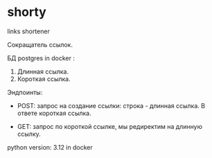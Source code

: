 # shorty
links shortener

Сокращатель ссылок.

БД postgres in docker :
1. Длинная ссылка.
2. Короткая ссылка.

Эндпоинты:

- POST: запрос на создание ссылки:
  строка - длинная ссылка.
  В ответе короткая ссылка.
  
- GET: запрос по короткой ссылке,
  мы редиректим на длинную ссылку.

python version: 3.12 in docker

